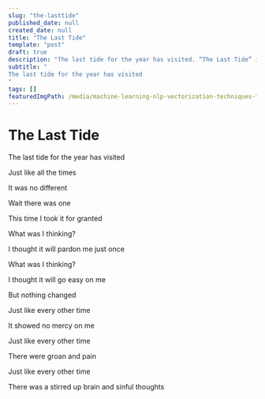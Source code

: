 ```yaml
---
slug: "the-lasttide"
published_date: null
created_date: null
title: "The Last Tide"
template: "post"
draft: true
description: "The last tide for the year has visited. “The Last Tide” is published by Bhavani Ravi"
subtitle: "
The last tide for the year has visited
"
tags: []
featuredImgPath: /media/machine-learning-nlp-vectorization-techniques-featured.png
---
```

# The Last Tide

The last tide for the year has visited

Just like all the times

It was no different

Wait there was one

This time I took it for granted

What was I thinking?

I thought it will pardon me just once

What was I thinking?

I thought it will go easy on me

But nothing changed

Just like every other time

It showed no mercy on me

Just like every other time

There were groan and pain

Just like every other time

There was a stirred up brain and sinful thoughts


